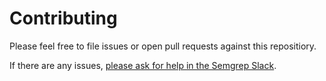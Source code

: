 # Contributing

Please feel free to file issues or open pull requests against this repositiory. 

If there are any issues, <a href="https://go.semgrep.dev/slack" target="_blank">please ask for help in the Semgrep Slack</a>.
